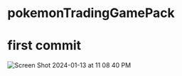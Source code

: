 # pokemonTradingGamePack

<h1> first commit </h1>

![Screen Shot 2024-01-13 at 11 08 40 PM](https://github.com/White-OvO/pokemonTradingGamePack/assets/120700219/f025abda-4530-4c36-80bf-ceb41f0da989)
